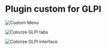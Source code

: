 Plugin custom for GLPI
======

![Custom Menu](/screenshots/custom_menu.png "Custom Menu")

![Colorize GLPI tabs](/screenshots/custom_tabcolor.png "Colorize GLPI tabs")

![Colorize GLPI interface](/screenshots/custom_glpicolors.png "Colorize GLPI interface")
